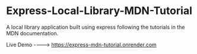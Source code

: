 # Express-Local-Library-MDN-Tutorial
A local library application built using express following the tutorials in the MDN documentation.

Live Demo ----> https://express-mdn-tutorial.onrender.com
